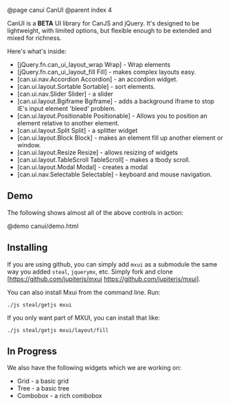 @page canui CanUI
@parent index 4

CanUI is a __BETA__ UI library for
CanJS and jQuery.  It's designed to be lightweight,
with limited options, but flexible enough
to be extended and mixed for richness.  

Here's what's inside:

  - [jQuery.fn.can\_ui\_layout\_wrap Wrap] - Wrap elements
  - [jQuery.fn.can\_ui\_layout\_fill Fill] - makes complex layouts easy.
  - [can.ui.nav.Accordion Accordion] - an accordion widget.
  - [can.ui.layout.Sortable Sortable] - sort elements.
  - [can.ui.nav.Slider Slider] - a slider
  - [can.ui.layout.Bgiframe Bgiframe] - adds a background iframe to stop IE's input element 'bleed' problem.
  - [can.ui.layout.Positionable Positionable] - Allows you to position an element relative to another element.
  - [can.ui.layout.Split Split] - a splitter widget
  - [can.ui.layout.Block Block] - makes an element fill up another element or window.
  - [can.ui.layout.Resize Resize] - allows resizing of widgets
  - [can.ui.layout.TableScroll TableScroll] - makes a tbody scroll.
  - [can.ui.layout.Modal Modal] - creates a modal
  - [can.ui.nav.Selectable Selectable] - keyboard and mouse navigation.

## Demo

The following shows almost all of the above controls in action:
   
@demo canui/demo.html

## Installing

If you are using github, you can simply add `mxui` as a submodule
the same way you added `steal`, `jquerymx`, etc.  Simply
fork and clone 
[https://github.com/jupiterjs/mxui https://github.com/jupiterjs/mxui].

You can also install Mxui from the command line.  Run:

    ./js steal/getjs mxui
    
If you only want part of MXUI, you can install that like:

    ./js steal/getjs mxui/layout/fill
    


## In Progress

We also have the following widgets which we are working on:

  - Grid - a basic grid
  - Tree - a basic tree
  - Combobox - a rich combobox 

